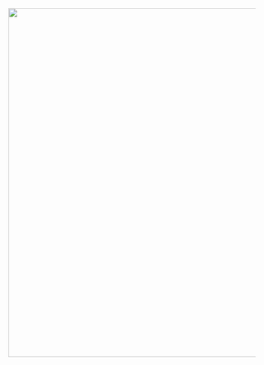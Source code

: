 <body>
<div align="center">
<img src="https://i.pinimg.com/originals/7a/e6/62/7ae662bc4c4ff1d860710fc1152a361f.gif" width=710 hight=380>
</div>
</body>

